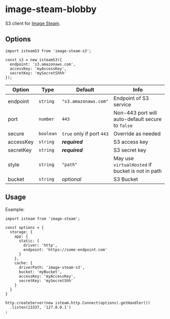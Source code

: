 # image-steam-blobby
S3 client for [Image Steam](https://github.com/asilvas/node-image-steam).


## Options

```ecmascript 6
import isteamS3 from 'image-steam-s3';

const s3 = new isteamS3({
  endpoint: 's3.amazonaws.com',
  accessKey: 'myAccessKey',
  secretKey: 'mySecretShhh'
});
```

| Option | Type | Default | Info |
| --- | --- | --- | --- |
| endpoint | `string` | `"s3.amazonaws.com"` | Endpoint of S3 service |
| port | `number` | `443` | Non-443 port will auto-default secure to `false` |
| secure | `boolean` | `true` only if port `443` | Override as needed |
| accessKey | `string` | ***required*** | S3 access key |
| secretKey | `string` | ***required*** | S3 secret key |
| style | `string` | `"path"` | May use `virtualHosted` if bucket is not in path |
| bucket | `string` | *optional* | S3 Bucket |


## Usage

Example:

```ecmascript 6
import isteam from 'image-steam';

const options = {
  storage: {
    app: {
      static: {
        driver: 'http',
        endpoint: 'https://some-endpoint.com'
      }
    },
    cache: {
      driverPath: 'image-steam-s3',
      bucket: 'myBucket',
      accessKey: 'myAccessKey',
      secretKey: 'mySecretShh'
    }
  }
}

http.createServer(new isteam.http.Connect(options).getHandler())
  .listen(13337, '127.0.0.1')
;
```
